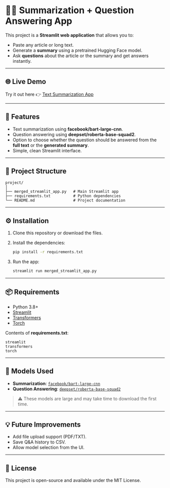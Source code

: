 # 📰🔎 Summarization + Question Answering App

This project is a **Streamlit web application** that allows you to:

* Paste any article or long text.
* Generate a **summary** using a pretrained Hugging Face model.
* Ask **questions** about the article or the summary and get answers instantly.

---

## 🌐 Live Demo

Try it out here 👉 [Text Summarization App](https://summarization-question-answering-app.streamlit.app/)

---

## 🚀 Features

* Text summarization using **facebook/bart-large-cnn**.
* Question answering using **deepset/roberta-base-squad2**.
* Option to choose whether the question should be answered from the **full text** or the **generated summary**.
* Simple, clean Streamlit interface.

---

## 📂 Project Structure

```
project/
│
├── merged_streamlit_app.py   # Main Streamlit app
├── requirements.txt          # Python dependencies
└── README.md                 # Project documentation
```

---

## ⚙️ Installation

1. Clone this repository or download the files.
2. Install the dependencies:

   ```bash
   pip install -r requirements.txt
   ```
3. Run the app:

   ```bash
   streamlit run merged_streamlit_app.py
   ```

---

## 📦 Requirements

* Python 3.8+
* [Streamlit](https://streamlit.io/)
* [Transformers](https://huggingface.co/transformers/)
* [Torch](https://pytorch.org/)

Contents of **requirements.txt**:

```
streamlit
transformers
torch
```

---

## 🧠 Models Used

* **Summarization**: [`facebook/bart-large-cnn`](https://huggingface.co/facebook/bart-large-cnn)
* **Question Answering**: [`deepset/roberta-base-squad2`](https://huggingface.co/deepset/roberta-base-squad2)

> ⚠️ These models are large and may take time to download the first time.

---

## 💡 Future Improvements

* Add file upload support (PDF/TXT).
* Save Q&A history to CSV.
* Allow model selection from the UI.

---

## 📜 License

This project is open-source and available under the MIT License.
